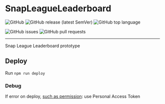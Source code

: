 # SnapLeagueLeaderboard

![GitHub](https://img.shields.io/github/license/reizuseharu/SnapLeagueLeaderboard)
![GitHub release (latest SemVer)](https://img.shields.io/github/v/release/reizuseharu/SnapLeagueLeaderboard)
![GitHub top language](https://img.shields.io/github/languages/top/reizuseharu/SnapLeagueLeaderboard)

![GitHub issues](https://img.shields.io/github/issues-raw/reizuseharu/SnapLeagueLeaderboard)
![GitHub pull requests](https://img.shields.io/github/issues-pr-raw/reizuseharu/SnapLeagueLeaderboard)

---

Snap League Leaderboard prototype

## Deploy

Run `npm run deploy`

### Debug

If error on deploy, [such as permission](https://stackoverflow.com/questions/29297154/github-invalid-username-or-password): use Personal Access Token
